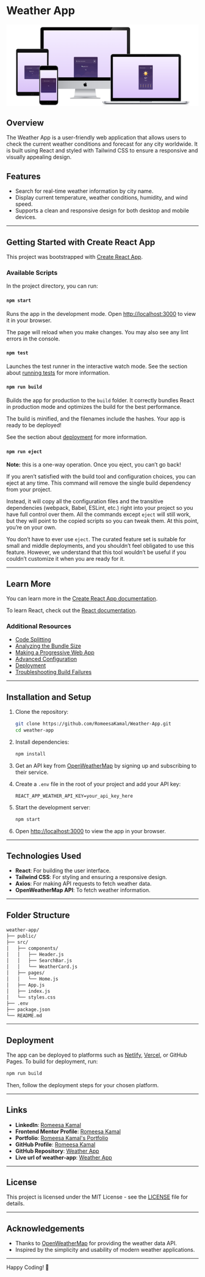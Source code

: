 
# Weather App

![Weather App](/all-devices-black%20(4).png)

## Overview
The Weather App is a user-friendly web application that allows users to check the current weather conditions and forecast for any city worldwide. It is built using React and styled with Tailwind CSS to ensure a responsive and visually appealing design.

## Features
- Search for real-time weather information by city name.
- Display current temperature, weather conditions, humidity, and wind speed.
- Supports a clean and responsive design for both desktop and mobile devices.

---

## Getting Started with Create React App

This project was bootstrapped with [Create React App](https://github.com/facebook/create-react-app).

### Available Scripts

In the project directory, you can run:

#### `npm start`
Runs the app in the development mode.
Open [http://localhost:3000](http://localhost:3000) to view it in your browser.

The page will reload when you make changes.
You may also see any lint errors in the console.

#### `npm test`
Launches the test runner in the interactive watch mode.
See the section about [running tests](https://facebook.github.io/create-react-app/docs/running-tests) for more information.

#### `npm run build`
Builds the app for production to the `build` folder.
It correctly bundles React in production mode and optimizes the build for the best performance.

The build is minified, and the filenames include the hashes.
Your app is ready to be deployed!

See the section about [deployment](https://facebook.github.io/create-react-app/docs/deployment) for more information.

#### `npm run eject`
**Note:** this is a one-way operation. Once you eject, you can’t go back!

If you aren’t satisfied with the build tool and configuration choices, you can eject at any time. This command will remove the single build dependency from your project.

Instead, it will copy all the configuration files and the transitive dependencies (webpack, Babel, ESLint, etc.) right into your project so you have full control over them. All the commands except `eject` will still work, but they will point to the copied scripts so you can tweak them. At this point, you’re on your own.

You don’t have to ever use `eject`. The curated feature set is suitable for small and middle deployments, and you shouldn’t feel obligated to use this feature. However, we understand that this tool wouldn’t be useful if you couldn’t customize it when you are ready for it.

---

## Learn More

You can learn more in the [Create React App documentation](https://facebook.github.io/create-react-app/docs/getting-started).

To learn React, check out the [React documentation](https://reactjs.org/).

### Additional Resources
- [Code Splitting](https://facebook.github.io/create-react-app/docs/code-splitting)
- [Analyzing the Bundle Size](https://facebook.github.io/create-react-app/docs/analyzing-the-bundle-size)
- [Making a Progressive Web App](https://facebook.github.io/create-react-app/docs/making-a-progressive-web-app)
- [Advanced Configuration](https://facebook.github.io/create-react-app/docs/advanced-configuration)
- [Deployment](https://facebook.github.io/create-react-app/docs/deployment)
- [Troubleshooting Build Failures](https://facebook.github.io/create-react-app/docs/troubleshooting#npm-run-build-fails-to-minify)

---

## Installation and Setup

1. Clone the repository:
   ```bash
   git clone https://github.com/RomeesaKamal/Weather-App.git
   cd weather-app
   ```

2. Install dependencies:
   ```bash
   npm install
   ```

3. Get an API key from [OpenWeatherMap](https://openweathermap.org/) by signing up and subscribing to their service.

4. Create a `.env` file in the root of your project and add your API key:
   ```env
   REACT_APP_WEATHER_API_KEY=your_api_key_here
   ```

5. Start the development server:
   ```bash
   npm start
   ```

6. Open [http://localhost:3000](http://localhost:3000) to view the app in your browser.

---

## Technologies Used
- **React**: For building the user interface.
- **Tailwind CSS**: For styling and ensuring a responsive design.
- **Axios**: For making API requests to fetch weather data.
- **OpenWeatherMap API**: To fetch weather information.

---

## Folder Structure
```
weather-app/
├── public/
├── src/
│   ├── components/
│   │   ├── Header.js
│   │   ├── SearchBar.js
│   │   └── WeatherCard.js
│   ├── pages/
│   │   └── Home.js
│   ├── App.js
│   ├── index.js
│   └── styles.css
├── .env
├── package.json
└── README.md
```

---

## Deployment
The app can be deployed to platforms such as [Netlify](https://www.netlify.com/), [Vercel](https://vercel.com/), or GitHub Pages. To build for deployment, run:
```bash
npm run build
```
Then, follow the deployment steps for your chosen platform.

---

## Links
- **LinkedIn**: [Romeesa Kamal](https://linkedin.com/in/romeesa-kamal-7864b8342)
- **Frontend Mentor Profile**: [Romeesa Kamal](https://www.frontendmentor.io/profile/RomeesaKamal)
- **Portfolio**: [Romeesa Kamal's Portfolio](https://romeesakamal.github.io/RK-professional-portfolio/)
- **GitHub Profile**: [Romeesa Kamal](https://github.com/RomeesaKamal/)
- **GitHub Repository**: [Weather App](https://github.com/RomeesaKamal/Weather-App)
- **Live url of weather-app**: [Weather App](https://romeesa-weather-app.netlify.app/)

---

## License
This project is licensed under the MIT License - see the [LICENSE](LICENSE) file for details.

---

## Acknowledgements
- Thanks to [OpenWeatherMap](https://openweathermap.org/) for providing the weather data API.
- Inspired by the simplicity and usability of modern weather applications.

---

Happy Coding! 🚀


